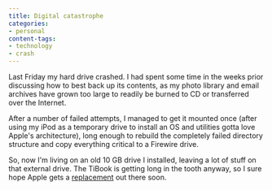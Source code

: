 ```yaml
---
title: Digital catastrophe
categories:
- personal
content-tags:
- technology
- crash
---
```


Last Friday my hard drive crashed.  I had spent some time in the weeks prior discussing how to best back up its contents, as my photo library and email archives have grown too large to readily be burned to CD or transferred over the Internet.

After a number of failed attempts, I managed to get it mounted once (after using my iPod as a temporary drive to install an OS and utilities gotta love Apple's architecture), long enough to rebuild the completely failed directory structure and copy everything critical to a Firewire drive.

So, now I'm living on an old 10 GB drive I installed, leaving a lot of stuff on that external drive.  The TiBook is getting long in the tooth anyway, so I sure hope Apple gets a [replacement][1] out there soon.

   [1]: http://www.macrumors.com/pages/2003/08/20030822013250.shtml
